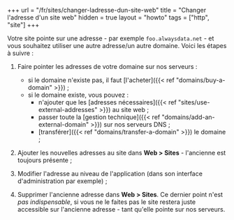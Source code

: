 +++
url = "/fr/sites/changer-ladresse-dun-site-web"
title = "Changer l'adresse d'un site web"
hidden = true
layout = "howto"
tags = ["http", "site"]
+++

Votre site pointe sur une adresse - par exemple `foo.alwaysdata.net` - et vous souhaitez utiliser une autre adresse/un autre domaine. Voici les étapes à suivre :

1. Faire pointer les adresses de votre domaine sur nos serveurs :

    - si le domaine n'existe pas, il faut [l'acheter]({{< ref "domains/buy-a-domain" >}}) ;
    - si le domaine existe, vous pouvez :
        - n'ajouter que les [adresses nécessaires]({{< ref "sites/use-external-addresses" >}}) au site web ;
        - passer toute la [gestion technique]({{< ref "domains/add-an-external-domain" >}}) sur nos serveurs DNS ;
        - [transférer]({{< ref "domains/transfer-a-domain" >}}) le domaine ;
        
2. Ajouter les nouvelles adresses au site dans **Web > Sites** - l'ancienne est toujours présente ;

3. Modifier l'adresse au niveau de l'application (dans son interface d'administration par exemple) ;

4. Supprimer l'ancienne adresse dans **Web > Sites**. Ce dernier point n'est *pas indispensable*, si vous ne le faites pas le site restera juste accessible sur l'ancienne adresse - tant qu'elle pointe sur nos serveurs.
